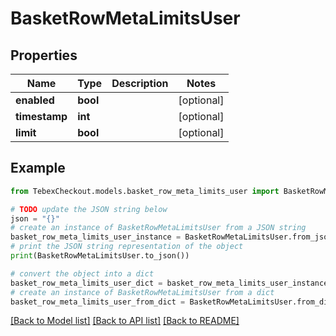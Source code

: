 # BasketRowMetaLimitsUser


## Properties

Name | Type | Description | Notes
------------ | ------------- | ------------- | -------------
**enabled** | **bool** |  | [optional] 
**timestamp** | **int** |  | [optional] 
**limit** | **bool** |  | [optional] 

## Example

```python
from TebexCheckout.models.basket_row_meta_limits_user import BasketRowMetaLimitsUser

# TODO update the JSON string below
json = "{}"
# create an instance of BasketRowMetaLimitsUser from a JSON string
basket_row_meta_limits_user_instance = BasketRowMetaLimitsUser.from_json(json)
# print the JSON string representation of the object
print(BasketRowMetaLimitsUser.to_json())

# convert the object into a dict
basket_row_meta_limits_user_dict = basket_row_meta_limits_user_instance.to_dict()
# create an instance of BasketRowMetaLimitsUser from a dict
basket_row_meta_limits_user_from_dict = BasketRowMetaLimitsUser.from_dict(basket_row_meta_limits_user_dict)
```
[[Back to Model list]](../README.md#documentation-for-models) [[Back to API list]](../README.md#documentation-for-api-endpoints) [[Back to README]](../README.md)


